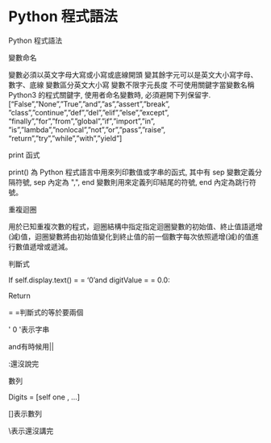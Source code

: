 Python 程式語法
===

Python 程式語法

變數命名

變數必須以英文字母大寫或小寫或底線開頭
變其餘字元可以是英文大小寫字母、數字、底線
變數區分英文大小寫
變數不限字元長度
不可使用關鍵字當變數名稱
Python3 的程式關鍵字, 使用者命名變數時, 必須避開下列保留字.
[“False”,”None”,”True”,”and”,”as”,”assert”,”break”,
”class”,”continue”,”def”,”del”,”elif”,”else”,”except”,
“finally”,”for”,”from”,”global”,”if”,”import”,”in”,
”is”,”lambda”,”nonlocal”,”not”,”or”,”pass”,”raise”,
“return”,”try”,”while”,”with”,”yield”]

print 函式

print() 為 Python 程式語言中用來列印數值或字串的函式, 其中有 sep 變數定義分隔符號, sep 內定為 ",", end 變數則用來定義列印結尾的符號, end 內定為跳行符號。

重複迴圈

用於已知重複次數的程式，迴圈結構中指定指定迴圈變數的初始值、終止值語遞增(減)值，迴圈變數將由初始值變化到終止值的前一個數字每次依照遞增(減)的值進行數值遞增或遞減。

判斷式

If self.display.text() = = ‘0’and digitValue = = 0.0:

   Return
   
= =判斷式的等於要兩個

' 0 '表示字串

and有時候用||

:還沒說完

數列

Digits = [self one , …\]

[]表示數列

\表示還沒講完
